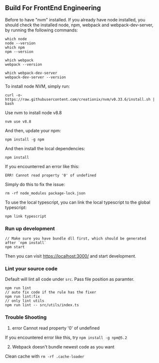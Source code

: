 ## Build For FrontEnd Engineering

Before to have "nvm" installed. If you already have node installed, you should
check the installed node, npm, webpack and webpack-dev-server, by running the
following commands:

    which node
    node --version
    which npm
    npm --version

    which webpack
    webpack --version

    which webpack-dev-server
    webpack-dev-server --version

To install node NVM, simply run:

    curl -o- https://raw.githubusercontent.com/creationix/nvm/v0.33.6/install.sh | bash

Use nvm to install node v8.8

    nvm use v8.8

And then, update your npm:

    npm install -g npm

And then install the local dependencies:

    npm install 

If you encounterred an error like this:

    ERR! Cannot read property '0' of undefined

Simply do this to fix the issue:

    rm -rf node_modules package-lock.json

To use the local typescript, you can link the local typescript to the global
typescript:

    npm link typescript


### Run up development 

    // Make sure you have bundle dll first, which should be generated after `npm install`
    npm start
    
Then you can visit <https://localhost:3000/>
and start development.

### Lint your source code

Default will lint all code under `src`. Pass file position as paramter.

    npm run lint
    // auto fix code if the rule has the fixer 
    npm run lint:fix
    // only lint utils
    npm run lint -- src/utils/index.ts


### Trouble Shooting

1. error Cannot read property '0' of undefined

If you encountered error like this, try `npm install -g npm@5.2`

2. Webpack doesn't bundle newest code as you want

Clean cache with `rm -rf .cache-loader` 